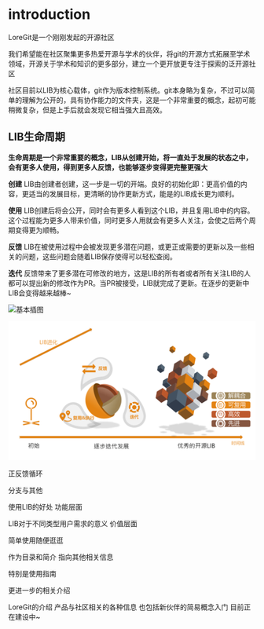 # introduction

LoreGit是一个刚刚发起的开源社区

我们希望能在社区聚集更多热爱开源与学术的伙伴，将git的开源方式拓展至学术领域，开源关于学术和知识的更多部分，建立一个更开放更专注于探索的泛开源社区

社区目前以LIB为核心载体，git作为版本控制系统。git本身略为复杂，不过可以简单的理解为公开的，具有协作能力的文件夹，这是一个非常重要的概念，起初可能稍微复杂，但是上手后就会发现它相当强大且高效。

## LIB生命周期       

 **生命周期是一个非常重要的概念，LIB从创建开始，将一直处于发展的状态之中，会有更多人使用，得到更多人反馈，也能够逐步变得更完整更强大**

**创建**  LIB由创建者创建，这一步是一切的开端。良好的初始化即：更高价值的内容，更适当的发展目标，更清晰的协作更新方式，能是的LIB成长更为顺利。

**使用**  LIB创建后将会公开，同时会有更多人看到这个LIB，并且复用LIB中的内容。这个过程能为更多人带来价值，同时更多人用就会有更多人关注，会使之后两个周期变得更为顺畅。

**反馈**  LIB在被使用过程中会被发现更多潜在问题，或更正或需要的更新以及一些相关的问题，这些问题会随着LIB保存使得可以轻松查阅。

**迭代**  反馈带来了更多潜在可修改的地方，这是LIB的所有者或者所有关注LIB的人都可以提出新的修改作为PR。当PR被接受，LIB就完成了更新。在逐步的更新中LIB会变得越来越棒~

![基本插图](https://loregit.com/LoreGit/introduction/raw/commit/871d905531245f1d466aeb1f75e55e585bf51377/%e6%8f%92%e5%9b%be%e7%ad%89%e9%99%84%e4%bb%b6/LIB%e8%bf%ad%e4%bb%a3%e7%ae%80%e4%bb%8b.png)

![基本插图](./插图等附件/LIB迭代简介.png)

正反馈循环

分支与其他







使用LIB的好处   功能层面





LIB对于不同类型用户需求的意义     价值层面



简单使用随便逛逛







作为目录和简介  指向其他相关信息

特别是使用指南



更进一步的相关介绍





LoreGit的介绍
产品与社区相关的各种信息
也包括新伙伴的简易概念入门
目前正在建设中~



